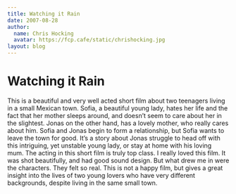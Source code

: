 ```yaml
---
title: Watching it Rain
date: 2007-08-28
author:
  name: Chris Hocking
  avatar: https://fcp.cafe/static/chrishocking.jpg
layout: blog
---
```

# Watching it Rain

This is a beautiful and very well acted short film about two teenagers living in a small Mexican town. Sofia, a beautiful young lady, hates her life and the fact that her mother sleeps around, and doesn’t seem to care about her in the slightest. Jonas on the other hand, has a lovely mother, who really cares about him. Sofia and Jonas begin to form a relationship, but Sofia wants to leave the town for good. It’s a story about Jonas struggle to head off with this intriguing, yet unstable young lady, or stay at home with his loving mum. The acting in this short film is truly top class. I really loved this film. It was shot beautifully, and had good sound design. But what drew me in were the characters. They felt so real. This is not a happy film, but gives a great insight into the lives of two young lovers who have very different backgrounds, despite living in the same small town.